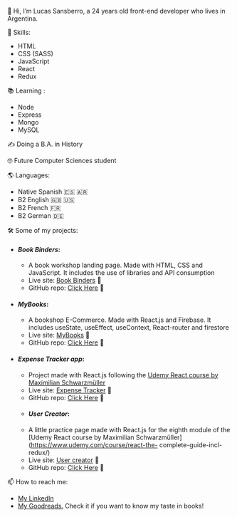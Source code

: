 👋 Hi, I’m Lucas Sansberro, a 24 years old front-end developer who lives in Argentina. 

💪 Skills:
- HTML 
- CSS (SASS)
- JavaScript
- React
- Redux

📚 Learning :
- Node
- Express
- Mongo
- MySQL

✍️ Doing a B.A. in History

🤓 Future Computer Sciences student

🌎 Languages:
- Native Spanish 🇪🇸 🇦🇷 
- B2 English 🇬🇧 🇺🇸
- B2 French 🇫🇷
- B2 German 🇩🇪

🛠️ Some of my projects:
* #### ***Book Binders***:
  * A book workshop landing page. Made with HTML, CSS and JavaScript. It includes the use of libraries and API consumption
  * Live site: [Book Binders](https://bookbinders.netlify.app/index.html) 🔗
  * GitHub repo: [Click Here](https://github.com/LucasSansberro/book-workshop-sansberro) 🔗
* #### ***MyBooks***:
  * A bookshop E-Commerce. Made with React.js and Firebase. It includes useState, useEffect, useContext, React-router and firestore
  * Live site: [MyBooks](https://lucassansberro-mybooks.netlify.app/) 🔗
  * GitHub repo: [Click Here](https://github.com/LucasSansberro/E-Commerce-React-JS---Coderhouse) 🔗
* #### ***Expense Tracker app***:
  * Project made with React.js following the [Udemy React course by Maximilian Schwarzmüller](https://www.udemy.com/course/react-the-complete-guide-incl-redux/)
  * Live site: [Expense Tracker](https://lucassansberro-expense-tracker.netlify.app/) 🔗
  * GitHub repo: [Click Here](https://github.com/LucasSansberro/Expense-Tracker) 🔗
  * #### ***User Creator***:
  * A little practice page made with React.js for the eighth module of the [Udemy React course by Maximilian Schwarzmüller](https://www.udemy.com/course/react-the- complete-guide-incl-redux/)
  * Live site: [User creator](https://lucassansberro-user-creator.netlify.app/) 🔗
  * GitHub repo: [Click Here](https://github.com/LucasSansberro/User-creator) 🔗


📫 How to reach me: 
- [My LinkedIn](https://www.linkedin.com/in/lucas-sansberro/)
- [My Goodreads.](https://www.goodreads.com/user/show/33428507-masachus) Check it if you want to know my taste in books!
